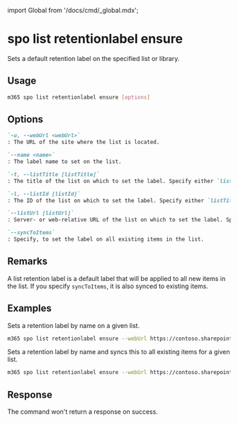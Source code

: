 <!-- DISCLAIMER: All secrets, passwords, and sensitive values in this document are examples only and not real credentials. -->
import Global from '/docs/cmd/_global.mdx';

# spo list retentionlabel ensure

Sets a default retention label on the specified list or library.

## Usage

```sh
m365 spo list retentionlabel ensure [options]
```

## Options

```md definition-list
`-u, --webUrl <webUrl>`
: The URL of the site where the list is located.

`--name <name>`
: The label name to set on the list.

`-t, --listTitle [listTitle]`
: The title of the list on which to set the label. Specify either `listTitle`, `listId`, or `listUrl` but not multiple.

`-l, --listId [listId]`
: The ID of the list on which to set the label. Specify either `listTitle`, `listId`, or `listUrl` but not multiple.

`--listUrl [listUrl]`
: Server- or web-relative URL of the list on which to set the label. Specify either `listTitle`, `listId`, or `listUrl` but not multiple.

`--syncToItems`
: Specify, to set the label on all existing items in the list.
```

<Global />

## Remarks

A list retention label is a default label that will be applied to all new items in the list. If you specify `syncToItems`, it is also synced to existing items. 

## Examples

Sets a retention label by name on a given list.

```sh
m365 spo list retentionlabel ensure --webUrl https://contoso.sharepoint.com/sites/project-x --listUrl 'Shared Documents' --name 'Some label'
```

Sets a retention label by name and syncs this to all existing items for a given list.

```sh
m365 spo list retentionlabel ensure --webUrl https://contoso.sharepoint.com/sites/project-x --listTitle 'Documents' --name 'Some label' --syncToItems
```

## Response

The command won't return a response on success.
